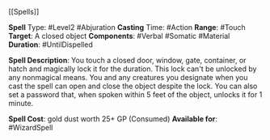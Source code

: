 [[Spells]]

**Spell** Type: #Level2 #Abjuration 
**Casting** Time: #Action 
**Range**: #Touch
**Target**: A closed object
**Components**: #Verbal #Somatic #Material 
**Duration**: #UntilDispelled

**Spell Description**: 
	You touch a closed door, window, gate, container, or hatch and magically lock it for the duration. This lock can't be unlocked by any nonmagical means. You and any creatures you designate when you cast the spell can open and close the object despite the lock. You can also set a password that, when spoken within 5 feet of the object, unlocks it for 1 minute.

**Spell Cost**: gold dust worth 25+ GP (Consumed)
**Available for**: #WizardSpell 